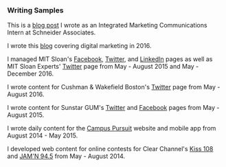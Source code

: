 ### Writing Samples
This is a [blog post](https://www.schneiderpr.com/blog/sa-welcomes-former-intern-heidi-as-account-coordinator/) I wrote as an Integrated Marketing Communications Intern at Schneider Associates.

I wrote this [blog](https://mollyontheinternet2016.tumblr.com/) covering digital marketing in 2016.

I managed MIT Sloan's [Facebook](https://www.facebook.com/MITSloan/), [Twitter](https://twitter.com/MITSloan), and [LinkedIn](https://www.linkedin.com/company/mit-sloan-school-of-management/) pages as well as MIT Sloan Experts' [Twitter](https://twitter.com/mitsloanexperts) page from May - August 2015 and May - December 2016.

I wrote content for Cushman & Wakefield Boston's [Twitter](https://twitter.com/CushWakeBOSTON) page from May - August 2016.

I wrote content for Sunstar GUM's [Twitter](https://twitter.com/SunstarGUM) and [Facebook](https://www.facebook.com/gumbrand) pages from May - August 2015.

I wrote daily content for the [Campus Pursuit](http://campuspursuit.com/) website and mobile app from August 2014 - May 2015.

I developed web content for online contests for Clear Channel's [Kiss 108](https://kiss108.iheart.com/contests/) and [JAM'N 94.5](https://jamn945.iheart.com/contests/) from May - August 2014.
